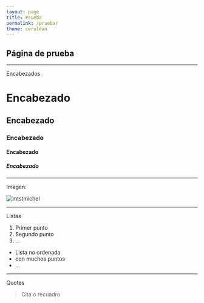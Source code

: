 ```yaml
---
layout: page
title: Prueba
permalink: /prueba/
theme: cerulean
---
```


## Página de prueba

---

Encabezados

# Encabezado

## Encabezado

### Encabezado

#### Encabezado

##### Encabezado

---

Imagen:

![mtstmichel](/assets/mtstmichel.jpg)

---

Listas

   1. Primer punto
   2. Segundo punto
   3. ...


   * Lista no ordenada
   * con muchos puntos
   * ...

---

Quotes

   > Cita o recuadro


